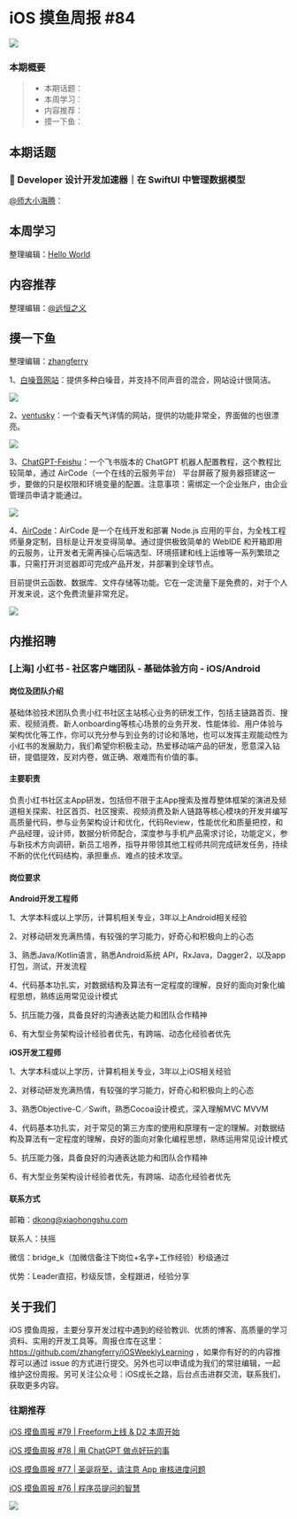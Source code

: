 # iOS 摸鱼周报 #84

![](https://cdn.zhangferry.com/Images/moyu_weekly_cover.jpeg)

### 本期概要

> * 本期话题：
> * 本周学习：
> * 内容推荐：
> * 摸一下鱼：

## 本期话题

###  Developer 设计开发加速器｜在 SwiftUI 中管理数据模型

[@师大小海腾](https://juejin.cn/user/782508012091645/posts)：

## 本周学习

整理编辑：[Hello World](https://juejin.cn/user/2999123453164605/posts)



## 内容推荐

整理编辑：[@远恒之义](https://github.com/eternaljust)



## 摸一下鱼

整理编辑：[zhangferry](https://zhangferry.com)

1、[白噪音网站](https://asoftmurmur.com/ "白噪音网站")：提供多种白噪音，并支持不同声音的混合，网站设计很简洁。

![](https://cdn.zhangferry.com/Images/20230212161625.png)

2、[ventusky](https://www.ventusky.com/ "ventusky")：一个查看天气详情的网站，提供的功能非常全，界面做的也很漂亮。

![](https://cdn.zhangferry.com/Images/20230212201409.png)

3、[ChatGPT-Feishu](https://github.com/bestony/ChatGPT-Feishu "ChatGPT-Feishu")：一个飞书版本的 ChatGPT 机器人配置教程，这个教程比较简单，通过 AirCode（一个在线的云服务平台） 平台屏蔽了服务器搭建这一步，要做的只是权限和环境变量的配置。注意事项：需绑定一个企业账户，由企业管理员申请才能通过。

![](https://cdn.zhangferry.com/Images/20230212193413.png)

4、[AirCode](https://aircode.io/ "AirCode")：AirCode 是一个在线开发和部署 Node.js 应用的平台，为全栈工程师量身定制，目标是让开发变得简单。通过提供极致简单的 WebIDE 和开箱即用的云服务，让开发者无需再操心后端选型、环境搭建和线上运维等一系列繁琐之事，只需打开浏览器即可完成产品开发，并部署到全球节点。

目前提供云函数、数据库、文件存储等功能。它在一定流量下是免费的，对于个人开发来说，这个免费流量非常充足。

![](https://cdn.zhangferry.com/Images/20230212194101.png)

## 内推招聘

### [上海] 小红书 - 社区客户端团队 - 基础体验方向 - iOS/Android

#### 岗位及团队介绍

基础体验技术团队负责小红书社区主站核心业务的研发工作，包括主链路首页、搜索、视频消费、新人onboarding等核心场景的业务开发、性能体验、用户体验与架构优化等工作，你可以充分参与到业务的讨论和落地，也可以发挥主观能动性为小红书的发展助力，我们希望你积极主动，热爱移动端产品的研发，愿意深入钻研，提倡提效，反对内卷，做正确、艰难而有价值的事。

#### 主要职责

负责小红书社区主App研发，包括但不限于主App搜索及推荐整体框架的演进及频道相关探索、社区首页、社区搜索、视频消费及新人链路等核心模块的开发并编写高质量代码，参与业务架构设计和优化，代码Review，性能优化和质量把控，和产品经理，设计师，数据分析师配合，深度参与手机产品需求讨论，功能定义，参与新技术方向调研，新员工培养，指导并带领其他工程师共同完成研发任务，持续不断的优化代码结构，承担重点、难点的技术攻坚。

#### 岗位要求

**Android开发工程师**

1、大学本科或以上学历，计算机相关专业，3年以上Android相关经验

2、对移动研发充满热情，有较强的学习能力，好奇心和积极向上的心态

3、熟悉Java/Kotlin语言，熟悉Android系统 API，RxJava，Dagger2，以及app 打包，测试，开发流程

4、代码基本功扎实，对数据结构及算法有一定程度的理解，良好的面向对象化编程思想，熟练运用常见设计模式

5、抗压能力强，具备良好的沟通表达能力和团队合作精神

6、有大型业务架构设计经验者优先，有跨端、动态化经验者优先

**iOS开发工程师**

1、大学本科或以上学历，计算机相关专业，3年以上iOS相关经验

2、对移动研发充满热情，有较强的学习能力，好奇心和积极向上的心态

3、熟悉Objective-C／Swift，熟悉Cocoa设计模式，深入理解MVC MVVM

4、代码基本功扎实，对于常见的第三方库的使用和原理有一定的理解。对数据结构及算法有一定程度的理解，良好的面向对象化编程思想，熟练运用常见设计模式

5、抗压能力强，具备良好的沟通表达能力和团队合作精神

6、有大型业务架构设计经验者优先，有跨端、动态化经验者优先


#### 联系方式

邮箱：dkong@xiaohongshu.com

联系人：扶摇

微信：bridge_k（加微信备注下岗位+名字+工作经验）秒级通过

优势：Leader直招，秒级反馈，全程跟进，经验分享


## 关于我们

iOS 摸鱼周报，主要分享开发过程中遇到的经验教训、优质的博客、高质量的学习资料、实用的开发工具等。周报仓库在这里：https://github.com/zhangferry/iOSWeeklyLearning ，如果你有好的的内容推荐可以通过 issue 的方式进行提交。另外也可以申请成为我们的常驻编辑，一起维护这份周报。另可关注公众号：iOS成长之路，后台点击进群交流，联系我们，获取更多内容。

### 往期推荐

[iOS 摸鱼周报 #79 | Freeform上线 & D2 本周开始](https://mp.weixin.qq.com/s/HdEhmXt60853tzM6xiVUwA)

[iOS 摸鱼周报 #78 |  用 ChatGPT 做点好玩的事 ](https://mp.weixin.qq.com/s/27J4NguYRsxYWmff_6iDcg)

[iOS 摸鱼周报 #77 | 圣诞将至，请注意 App 审核进度问题](https://mp.weixin.qq.com/s/yYdGO1kRcwQJ3-z-aavHYA)

[iOS 摸鱼周报 #76 | 程序员提问的智慧](https://mp.weixin.qq.com/s/5chb-a9u7VMdLis1FG6B6Q)

![](https://cdn.zhangferry.com/Images/WechatIMG384.jpeg)
